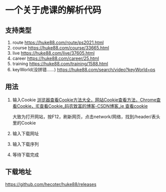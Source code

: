 # 一个关于虎课的解析代码

## 支持类型

1. route https://huke88.com/route/ps2021.html
2. course https://huke88.com/course/33665.html
3. live https://huke88.com/live/37605.html
4. career https://huke88.com/career/25.html
5. training https://huke88.com/training/1588.html
6. keyWorld(没拼错……) https://huke88.com/search/video?keyWorld=ps

## 用法

1. 输入Cookie [浏览器查看Cookie方法大全，网站Cookie查看方法，Chrome查看Cookie，IE查看Cookie_码农致富的博客-CSDN博客_ie 查看cookie](https://blog.csdn.net/u011781521/article/details/87791125)

   大致为打开网站，按F12，刷新网页，点击network/网络，找到/header/表头里的Cookie

2. 输入下载网址

3. 输入下载序列

4. 等待下载完成

## 下载地址

https://github.com/hecoter/huke88/releases

